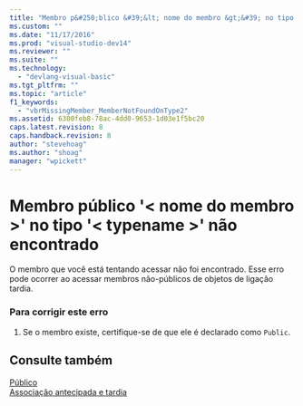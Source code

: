 ```yaml
---
title: "Membro p&#250;blico &#39;&lt; nome do membro &gt;&#39; no tipo &#39;&lt; typename &gt;&#39; n&#227;o encontrado | Microsoft Docs"
ms.custom: ""
ms.date: "11/17/2016"
ms.prod: "visual-studio-dev14"
ms.reviewer: ""
ms.suite: ""
ms.technology: 
  - "devlang-visual-basic"
ms.tgt_pltfrm: ""
ms.topic: "article"
f1_keywords: 
  - "vbrMissingMember_MemberNotFoundOnType2"
ms.assetid: 6300feb8-78ac-4dd0-9653-1d03e1f5bc20
caps.latest.revision: 8
caps.handback.revision: 8
author: "stevehoag"
ms.author: "shoag"
manager: "wpickett"
---
```

# Membro p&#250;blico &#39;&lt; nome do membro &gt;&#39; no tipo &#39;&lt; typename &gt;&#39; n&#227;o encontrado
O membro que você está tentando acessar não foi encontrado. Esse erro pode ocorrer ao acessar membros não\-públicos de objetos de ligação tardia.  
  
### Para corrigir este erro  
  
1.  Se o membro existe, certifique\-se de que ele é declarado como `Public`.  
  
## Consulte também  
 [Público](../../visual-basic/language-reference/modifiers/public.md)   
 [Associação antecipada e tardia](../../visual-basic/programming-guide/language-features/early-late-binding/early-and-late-binding.md)